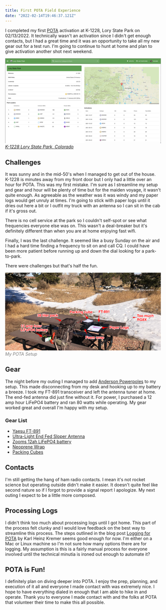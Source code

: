 ```yaml
---
title: First POTA Field Experience
date: "2022-02-14T19:46:37.121Z"
---
```

 
<!-- Getting Started Series                                  
:---------------------------------------
[Get On The Air](./get-on-the-air)
[Radios](./radios)
[Antennas](./antennas)
[Operating](./operating) -->
 
I completed my first [POTA](https://parksontheair.com/) activation at K-1228, Lory State Park on 02/13/2022. It technically wasn't an activation since I didn't get enough contacts, but I had a great time and it was an opportunity to take all my new gear out for a test run. I'm going to continue to hunt at home and plan to give activation another shot next weekend.

![K-1228](./K-1228.png)
<span style="color:gray">*[K-1228 Lory State Park, Colorado](https://pota.app/#/park/K-1228)*</span>

## Challenges
It was sunny and in the mid-50's when I managed to get out of the house. K-1228 is minutes away from my front door but I only had a little over an hour for POTA. This was my first mistake. I'm sure as I streamline my setup and gear and hour will be plenty of time but for the maiden voyage, it wasn't quite enough. As agreeable as the weather was it was windy and my paper logs would get unruly at times. I'm going to stick with paper logs until it dries out here a bit or I outfit my truck with an antenna so I can sit in the cab if it's gross out.

There is no cell service at the park so I couldn't self-spot or see what frequencies everyone else was on. This wasn't a deal-breaker but it's definitely different than when you are at home enjoying fast wifi.

Finally, I was the last challenge. It seemed like a busy Sunday on the air and I had a hard time finding a frequency to sit on and call CQ. I could have been more patient before running up and down the dial looking for a park-to-park.

There were challenges but that's half the fun.

![My POTA Setup](./POTA.png)
<span style="color:gray">*My POTA Setup*</span>
## Gear
The night before my outing I managed to add [Anderson Powerpoles](./powerpoles/) to my setup. This made disconnecting from my desk and hooking up to my battery a breeze. I took my FT-891 transceiver and left the antenna tuner at home. The end-fed antenna did just fine without it. For power, I purchased a 12 amp hour LiFePO4 battery and ran 80 watts while operating. My gear worked great and overall I'm happy with my setup.

### Gear List
- [Yaesu FT-891](https://www.dxengineering.com/parts/ysu-ft-891)
- [Ultra-Light End Fed Sloper Antenna](https://ka6ete.com/ulwefs)
- [Zooms 12ah LiFePO4 battery](https://www.amazon.com/gp/product/B09B7H7RYR/ref=ppx_yo_dt_b_asin_title_o05_s00?ie=UTF8&th=1)
- [Neoprene Wrap](https://www.amazon.com/gp/product/B072KLRR8X/ref=ppx_yo_dt_b_asin_image_o04_s01?ie=UTF8&th=1)
- [Packing Cubes](https://www.walmart.com/ip/Protege-Organizing-Packing-Cube-Set-Charcoal-3-Pieces/143088835)

## Contacts
I'm still getting the hang of ham radio contacts. I mean it's not rocket science but operating outside didn't make it easier. It doesn't quite feel like second nature so if I forgot to provide a signal report I apologize. My next outing I expect to be a little more composed.

## Processing Logs
I didn't think too much about processing logs until I got home. This part of the process felt clunky and I would love feedback on the best way to streamline this process. The steps outlined in the blog post [Logging for POTA](https://www.khk.net/wordpress/2020/01/02/logging-for-pota/) by Karl Heinz Kremer seems good enough for now. I'm either on a Mac or Linux machine so I'm not sure how many options there are for logging. My assumption is this is a fairly manual process for everyone involved until the technical minutia is ironed out enough to automate it?

## POTA is Fun!
I definitely plan on diving deeper into POTA. I enjoy the prep, planning, and execution of it all and everyone I made contact with was extremely nice. I hope to have everything dialed in enough that I am able to hike in and operate. Thank you to everyone I made contact with and the folks at POTA that volunteer their time to make this all possible. 